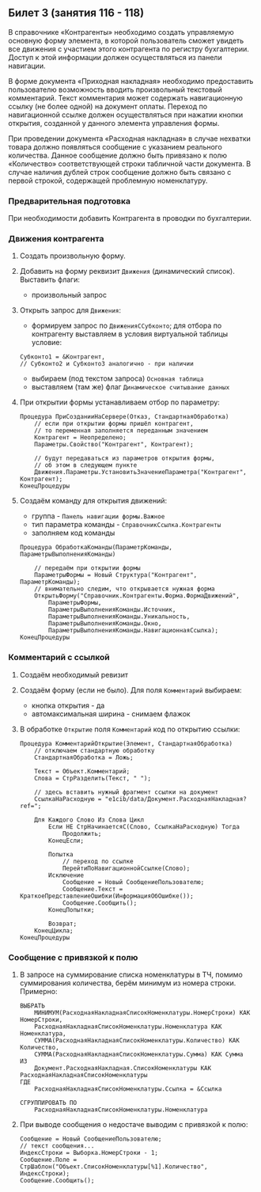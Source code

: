 ## Билет 3 (занятия 116 - 118)

В справочнике «Контрагенты» необходимо создать управляемую основную форму элемента, в которой пользователь сможет увидеть все движения с участием этого контрагента по регистру бухгалтерии. Доступ к этой информации должен осуществляться из панели навигации.

В форме документа «Приходная накладная» необходимо предоставить пользователю возможность вводить произвольный текстовый комментарий. Текст комментария может содержать навигационную ссылку (не более одной) на документ оплаты. Переход по навигационной ссылке должен осуществляться при нажатии кнопки открытия, созданной у данного элемента управления формы. 

При проведении документа «Расходная накладная» в случае нехватки товара должно появляться сообщение с указанием реального количества. Данное сообщение должно быть привязано к полю «Количество» соответствующей строки табличной части документа. В случае наличия дублей строк сообщение должно быть связано с первой строкой, содержащей проблемную номенклатуру.


### Предварительная подготовка

При необходимости добавить Контрагента в проводки по бухгалтерии.


### Движения контрагента

1. Создать произвольную форму.

2. Добавить на форму реквизит `Движения` (динамический список). Выставить флаги:
    - произвольный запрос

3. Открыть запрос для `Движения`:
    - формируем запрос по `ДвиженияССубконто`; для отбора по контрагенту выставляем в условия виртуальной таблицы условие:
    ```1c
    Субконто1 = &Контрагент,
    // Субконто2 и Субконто3 аналогично - при наличии
    ```
    - выбираем (под текстом запроса) `Основная таблица`
    - выставляем (там же) флаг `Динамическое считывание данных`

4. При открытии формы устанавливаем отбор по параметру:
    ```1c
    Процедура ПриСозданииНаСервере(Отказ, СтандартнаяОбработка)
        // если при открытии формы пришёл контрагент,
        // то переменная заполняется переданным значением
        Контрагент = Неопределено;
        Параметры.Свойство("Контрагент", Контрагент);
        
        // будут передаваться из параметров открытия формы,
        // об этом в следующем пункте
        Движения.Параметры.УстановитьЗначениеПараметра("Контрагент", Контрагент);
    КонецПроцедуры

    ```

5. Создаём команду для открытия движений:
    - группа - `Панель навигации формы.Важное`
    - тип параметра команды - `СправочникСсылка.Контрагенты`
    - заполняем код команды
    ```1c
    Процедура ОбработкаКоманды(ПараметрКоманды, ПараметрыВыполненияКоманды)

        // передаём при открытии формы
        ПараметрыФормы = Новый Структура("Контрагент", ПараметрКоманды);
        // внимательно следим, что открывается нужная форма
        ОткрытьФорму("Справочник.Контрагенты.Форма.ФормаДвижений", 
            ПараметрыФормы, 
            ПараметрыВыполненияКоманды.Источник, 
            ПараметрыВыполненияКоманды.Уникальность, 
            ПараметрыВыполненияКоманды.Окно, 
            ПараметрыВыполненияКоманды.НавигационнаяСсылка);
    КонецПроцедуры
    ```

### Комментарий с ссылкой

1. Создаём необходимый ревизит

2. Создаём форму (если не было). Для поля `Комментарий` выбираем:
    - кнопка открытия - да
    - автомаксимальная ширина - снимаем флажок

3. В обработке `Открытие` поля `Комментарий` код по открытию ссылки:
    ```1c
    Процедура КомментарийОткрытие(Элемент, СтандартнаяОбработка)
        // отключаем стандартную обработку
        СтандартнаяОбработка = Ложь;
        
        Текст = Объект.Комментарий;
        Слова = СтрРазделить(Текст, " "); 
        
        // здесь вставить нужный фрагмент ссылки на документ
        СсылкаНаРасходную = "e1cib/data/Документ.РасходнаяНакладная?ref=";
        
        Для Каждого Слово Из Слова Цикл
            Если НЕ СтрНачинаетсяС(Слово, СсылкаНаРасходную) Тогда
                Продолжить;
            КонецЕсли; 
            
            Попытка
                // переход по ссылке
                ПерейтиПоНавигационнойСсылке(Слово);
            Исключение 
                Сообщение = Новый СообщениеПользователю;
                Сообщение.Текст = КраткоеПредставлениеОшибки(ИнформацияОбОшибке());
                Сообщение.Сообщить();
            КонецПопытки;  
            
            Возврат;
        КонецЦикла;
    КонецПроцедуры
    ```


### Сообщение с привязкой к полю

1. В запросе на суммирование списка номенклатуры в ТЧ, помимо суммирования количества, берём минимум из номера строки. Примерно:
    ```1c
    ВЫБРАТЬ
        МИНИМУМ(РасходнаяНакладнаяСписокНоменклатуры.НомерСтроки) КАК НомерСтроки,
        РасходнаяНакладнаяСписокНоменклатуры.Номенклатура КАК Номенклатура,
        СУММА(РасходнаяНакладнаяСписокНоменклатуры.Количество) КАК Количество,
        СУММА(РасходнаяНакладнаяСписокНоменклатуры.Сумма) КАК Сумма
    ИЗ
        Документ.РасходнаяНакладная.СписокНоменклатуры КАК РасходнаяНакладнаяСписокНоменклатуры
    ГДЕ
        РасходнаяНакладнаяСписокНоменклатуры.Ссылка = &Ссылка

    СГРУППИРОВАТЬ ПО
        РасходнаяНакладнаяСписокНоменклатуры.Номенклатура
    ```

2. При выводе сообщения о недостаче выводим с привязкой к полю:
    ```1c
    Сообщение = Новый СообщениеПользователю;
	// текст сообщения...
    ИндексСтроки = Выборка.НомерСтроки - 1;
    Сообщение.Поле = СтрШаблон("Объект.СписокНоменклатуры[%1].Количество", ИндексСтроки);
	Сообщение.Сообщить();
    ```
